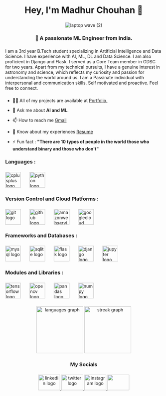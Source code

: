 <h1 align="center">Hey, I'm Madhur Chouhan 👋</h1>

###
<p align="center">
  <img src="https://github.com/madhurchouhan01/madhurchouhan01/assets/119951522/b4bff3aa-dec4-4ceb-a36f-48f860133b63" alt="laptop wave (2)" />
</p>


###
###

<h3 align="center">🤖 A passionate ML Engineer from India.</h3>

###

<p align="left">I am a 3rd year B.Tech student specializing in Artificial Intelligence and Data Science. I have experience with AI, ML, DL and Data Science. I am also proficient in Django and Flask. I served as a Core Team member in GDSC for two years. Apart from my technical pursuits, I have a genuine interest in astronomy and science, which reflects my curiosity and passion for understanding the world around us. I am a Passinate individual with interpersonal and communication skills. Self motivated and proactive. Feel free to connect.</p>

###


- 👨‍💻 All of my projects are available at [Portfolio.](https://madhurchouhan01.github.io/Portfolio)

- 💬 Ask me about **AI and ML**.

- 📫 How to reach me [Gmail](madhur.ai.atwork@gmail.com)

- 📄 Know about my experiences
[Resume](https://drive.google.com/file/d/13CsneeyafeEaweExNKwky8Opb4XbsDrZ/view?usp=drive_link)

- ⚡ Fun fact : **"There are 10 types of people in the world those who understand binary and those who don't"**


###


###


<h3 align="left">Languages :</h3>

###
<div align="left">
  <img src="https://cdn.jsdelivr.net/gh/devicons/devicon/icons/cplusplus/cplusplus-original.svg" height="50" alt="cplusplus logo"  />
  <img width="20" />
  <img src="https://cdn.jsdelivr.net/gh/devicons/devicon/icons/python/python-original.svg" height="50" alt="python logo"  />
</div>

###
<h3 align="left">Version Control and  Cloud Platforms :</h3>


###

<div align="left">
  <img src="https://cdn.jsdelivr.net/gh/devicons/devicon/icons/git/git-original.svg" height="50" alt="git logo"  />
  <img width="20" />
  <img src="https://skillicons.dev/icons?i=github" height="50" alt="github logo"  />
  <img width="20" />
  <img src="https://skillicons.dev/icons?i=aws" height="50" alt="amazonwebservices logo"  />
  <img width="20" />
  <img src="https://skillicons.dev/icons?i=gcp" height="50" alt="googlecloud logo"  />
</div>

###

<h3 align="left">Frameworks and Databases :</h3>

###

<div align="left">
  <img src="https://skillicons.dev/icons?i=mysql" height="50" alt="mysql logo"  />
  <img width="20" />
  <img src="https://cdn.jsdelivr.net/gh/devicons/devicon/icons/sqlite/sqlite-original.svg" height="50" alt="sqlite logo"  />
  <img width="20" />
  <img src="https://skillicons.dev/icons?i=flask" height="50" alt="flask logo"  />
  <img width="20" />
  <img src="https://skillicons.dev/icons?i=django" height="50" alt="django logo"  />
  <img width="20" />
  <img src="https://cdn.jsdelivr.net/gh/devicons/devicon/icons/jupyter/jupyter-original.svg" height="50" alt="jupyter logo"  />
</div>

###

<h3 align="left">Modules and Libraries :</h3>

###

<div align="left">
  <img src="https://skillicons.dev/icons?i=tensorflow" height="50" alt="tensorflow logo"  />
  <img width="20" />
  <img src="https://cdn.jsdelivr.net/gh/devicons/devicon/icons/opencv/opencv-original.svg" height="50" alt="opencv logo"  />
  <img width="20" />
  <img src="https://cdn.jsdelivr.net/gh/devicons/devicon/icons/pandas/pandas-original.svg" height="50" alt="pandas logo"  />
  <img width="20" />
  <img src="https://cdn.jsdelivr.net/gh/devicons/devicon/icons/numpy/numpy-original.svg" height="50" alt="numpy logo"  />
</div>

###

<div align="center">
  <img src="https://github-readme-stats.vercel.app/api/top-langs?username=madhurchouhan01&locale=en&hide_title=false&layout=compact&card_width=320&langs_count=5&theme=github_dark&hide_border=false&order=2" height="150" alt="languages graph"  />
  <img src="https://streak-stats.demolab.com?user=madhurchouhan01&locale=en&mode=daily&theme=github_dark&hide_border=false&border_radius=5&order=3" height="150" alt="streak graph"  />
</div>

###

<h3 align="center">My Socials</h3>

###

<div align="center">
  <a href="https://www.linkedin.com/in/madhur-chouhan-9a9bab228" target="_blank">
    <img src="https://raw.githubusercontent.com/maurodesouza/profile-readme-generator/master/src/assets/icons/social/linkedin/default.svg" width="70" height="50" alt="linkedin logo"  />
  </a>
  <a href="https://twitter.com/madhur_py" target="_blank">
    <img src="https://raw.githubusercontent.com/maurodesouza/profile-readme-generator/master/src/assets/icons/social/twitter/default.svg" width="70" height="50" alt="twitter logo"  />
  </a>
  <a href="https://www.instagram.com/madhur_chouhan_/" target="_blank">
    <img src="https://raw.githubusercontent.com/maurodesouza/profile-readme-generator/master/src/assets/icons/social/instagram/default.svg" width="70" height="50" alt="instagram logo"  />
  </a>
  <a href="https://leetcode.com/u/madhurchouhan02/" target="blank">
    <img src="https://raw.githubusercontent.com/rahuldkjain/github-profile-readme-generator/master/src/images/icons/Social/leet-code.svg"
  height="50" width="70" />
</div>
